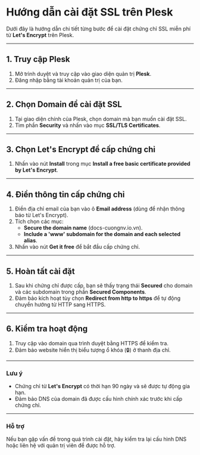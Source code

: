 
# Hướng dẫn cài đặt SSL trên Plesk

Dưới đây là hướng dẫn chi tiết từng bước để cài đặt chứng chỉ SSL miễn phí từ **Let's Encrypt** trên Plesk.

---

## 1. Truy cập Plesk

1. Mở trình duyệt và truy cập vào giao diện quản trị **Plesk**. 
2. Đăng nhập bằng tài khoản quản trị của bạn.

---

## 2. Chọn Domain để cài đặt SSL

1. Tại giao diện chính của Plesk, chọn domain mà bạn muốn cài đặt SSL.
2. Tìm phần **Security** và nhấn vào mục **SSL/TLS Certificates**.

---

## 3. Chọn Let's Encrypt để cấp chứng chỉ

1. Nhấn vào nút **Install** trong mục **Install a free basic certificate provided by Let's Encrypt**.

---

## 4. Điền thông tin cấp chứng chỉ

1. Điền địa chỉ email của bạn vào ô **Email address** (dùng để nhận thông báo từ Let's Encrypt).
2. Tích chọn các mục:
   - **Secure the domain name** (docs-cuongnv.io.vn).
   - **Include a 'www' subdomain for the domain and each selected alias**.
3. Nhấn vào nút **Get it free** để bắt đầu cấp chứng chỉ.

---

## 5. Hoàn tất cài đặt

1. Sau khi chứng chỉ được cấp, bạn sẽ thấy trạng thái **Secured** cho domain và các subdomain trong phần **Secured Components**.
2. Đảm bảo kích hoạt tùy chọn **Redirect from http to https** để tự động chuyển hướng từ HTTP sang HTTPS.

---

## 6. Kiểm tra hoạt động

1. Truy cập vào domain qua trình duyệt bằng HTTPS để kiểm tra.
2. Đảm bảo website hiển thị biểu tượng ổ khóa (🔒) ở thanh địa chỉ.

---

### Lưu ý

- Chứng chỉ từ **Let's Encrypt** có thời hạn 90 ngày và sẽ được tự động gia hạn.
- Đảm bảo DNS của domain đã được cấu hình chính xác trước khi cấp chứng chỉ.

---

### Hỗ trợ

Nếu bạn gặp vấn đề trong quá trình cài đặt, hãy kiểm tra lại cấu hình DNS hoặc liên hệ với quản trị viên để được hỗ trợ.
